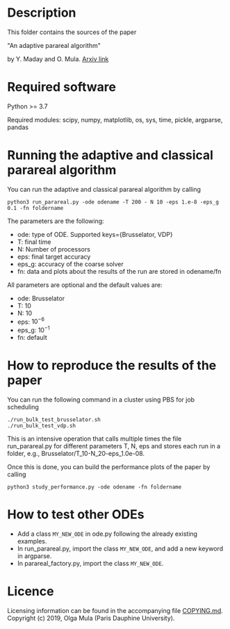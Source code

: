 Description
===========

This folder contains the sources of the paper

  "An adaptive parareal algorithm"

by Y. Maday and O. Mula. [Arxiv link](https://arxiv.org/pdf/1909.08333.pdf)

Required software
=================
Python >= 3.7

Required modules: scipy, numpy, matplotlib, os, sys, time, pickle, argparse, pandas

Running the adaptive and classical parareal algorithm
=====================================================
You can run the adaptive and classical parareal algorithm by calling

```
python3 run_parareal.py -ode odename -T 200 - N 10 -eps 1.e-8 -eps_g 0.1 -fn foldername
```

The parameters are the following:
- ode: type of ODE. Supported keys={Brusselator, VDP}
- T: final time
- N: Number of processors
- eps: final target accuracy
- eps_g: accuracy of the coarse solver
- fn: data and plots about the results of the run are stored in odename/fn

All parameters are optional and the default values are:

- ode: Brusselator
- T: 10
- N: 10
- eps: $`10^{-6}`$
- eps_g: $`10^{-1}`$
- fn: default

How to reproduce the results of the paper
=========================================
You can run the following command in a cluster using PBS for job scheduling

```
./run_bulk_test_brusselator.sh
./run_bulk_test_vdp.sh
```

This is an intensive operation that calls multiple times the file run_parareal.py for different parameters T, N, eps
and stores each run in a folder, e.g., Brusselator/T_10-N_20-eps_1.0e-08.

Once this is done, you can build the performance plots of the paper by calling

```
python3 study_performance.py -ode odename -fn foldername
```

How to test other ODEs
======================
- Add a class `MY_NEW_ODE` in ode.py following the already existing examples.
- In run_parareal.py, import the class `MY_NEW_ODE`, and add a new keyword in argparse.
- In parareal_factory.py, import the class `MY_NEW_ODE`.

Licence
=======
Licensing information can be found in the accompanying file [COPYING.md](COPYING.md).
Copyright (c) 2019, Olga Mula (Paris Dauphine University).
